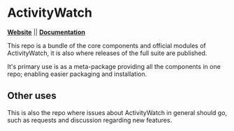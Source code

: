 ActivityWatch
=============

**[Website](http://activitywatch.github.io)** || **[Documentation](http://activitywatch.readthedocs.io)**

This repo is a bundle of the core components and official modules of ActivityWatch, it is also where releases of the full suite are published.

It's primary use is as a meta-package providing all the components in one repo; enabling easier packaging and installation.


## Other uses

This is also the repo where issues about ActivityWatch in general should go, such as requests and discussion regarding new features.


